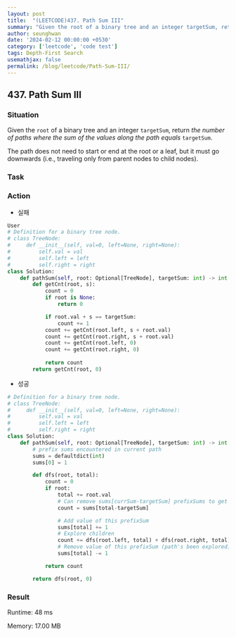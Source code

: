```yaml
---
layout: post
title:  "(LEETCODE)437. Path Sum III"
summary: "Given the root of a binary tree and an integer targetSum, return the number of paths where the sum of the values along the path equals targetSum."
author: seunghwan
date: '2024-02-12 00:00:00 +0530'
category: ['leetcode', 'code test']
tags: Depth-First Search
usemathjax: false
permalink: /blog/leetcode/Path-Sum-III/
---
```

## 437. Path Sum III

### Situation
Given the `root` of a binary tree and an integer `targetSum`, return *the number of paths where the sum of the values along the path equals* `targetSum`.

The path does not need to start or end at the root or a leaf, but it must go downwards (i.e., traveling only from parent nodes to child nodes).

### Task

### Action

- 실패
```python
User
# Definition for a binary tree node.
# class TreeNode:
#     def __init__(self, val=0, left=None, right=None):
#         self.val = val
#         self.left = left
#         self.right = right
class Solution:
    def pathSum(self, root: Optional[TreeNode], targetSum: int) -> int:
        def getCnt(root, s):
            count = 0
            if root is None:
                return 0

            if root.val + s == targetSum:
                count += 1
            count += getCnt(root.left, s + root.val)
            count += getCnt(root.right, s + root.val)
            count += getCnt(root.left, 0)
            count += getCnt(root.right, 0)
            
            return count
        return getCnt(root, 0)
```
    

- 성공
```python
# Definition for a binary tree node.
# class TreeNode:
#     def __init__(self, val=0, left=None, right=None):
#         self.val = val
#         self.left = left
#         self.right = right
class Solution:
    def pathSum(self, root: Optional[TreeNode], targetSum: int) -> int:
        # prefix sums encountered in current path
        sums = defaultdict(int)
        sums[0] = 1

        def dfs(root, total):
            count = 0
            if root:
                total += root.val
                # Can remove sums[currSum-targetSum] prefixSums to get target
                count = sums[total-targetSum]

                # Add value of this prefixSum
                sums[total] += 1
                # Explore children
                count += dfs(root.left, total) + dfs(root.right, total)
                # Remove value of this prefixSum (path's been explored)
                sums[total] -= 1

            return count

        return dfs(root, 0)
```
### Result

Runtime: 48 ms

Memory: 17.00 MB
